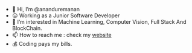 <!-- ![Javascript wallpaper by wallpaper access](https://raw.githubusercontent.com/ananduremanan/Demo/demo_files/4635758.jpg) -->

- 👋 Hi, I’m @ananduremanan
- 😑 Working as a Junior Software Developer 
- 👀 I’m interested in Machine Learning, Computer Vision, Full Stack And BlockChain.
- 📫 How to reach me : check my [website](https://imanandhuremanan.vercel.app/)
- 💰 Coding pays my bills.
<!-- - 👨‍💻 LeetCode : https://leetcode.com/Anandhu_Remanan/ -->

<!-- <a href="https://www.buymeacoffee.com/anandhuremanan" target="_blank"><img src="https://cdn.buymeacoffee.com/buttons/v2/default-yellow.png" alt="Buy Me A Coffee" style="height: 60px !important;width: 217px !important;" ></a> -->

<div style="display: flex;  justify-content: center">
<!--   <img src="https://github-readme-stats.vercel.app/api?username=ananduremanan&bg_color=0D1117&title_color=ffffff&text_color=ffffff" alt="GitHub Stats" /> -->
 <!-- <img src="https://github-readme-stats.vercel.app/api/top-langs/?username=ananduremanan&hide_progress=true&bg_color=24292f&title_color=ffffff&text_color=ffffff" alt="Top Languages" /> -->
</div>

<!---
ananduremanan/ananduremanan is a ✨ special ✨ repository because its `README.md` (this file) appears on your GitHub profile.
You can click the Preview link to take a look at your changes.
--->
